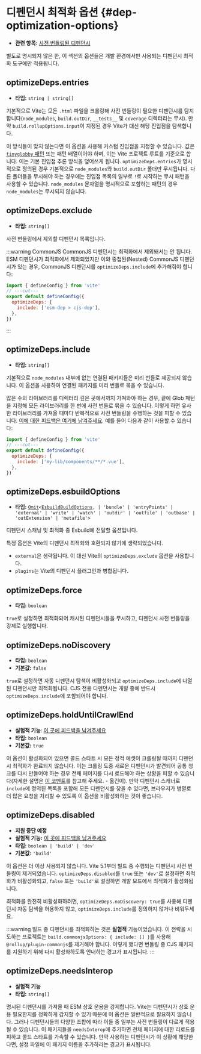 # 디펜던시 최적화 옵션 {#dep-optimization-options}

- **관련 항목:** [사전 번들링된 디펜던시](/guide/dep-pre-bundling)

별도로 명시되지 않은 한, 이 섹션의 옵션들은 개발 환경에서만 사용되는 디펜던시 최적화 도구에만 적용됩니다.

## optimizeDeps.entries <NonInheritBadge />

- **타입:** `string | string[]`

기본적으로 Vite는 모든 `.html` 파일을 크롤링해 사전 번들링이 필요한 디펜던시를 탐지합니다(`node_modules`, `build.outDir`, `__tests__` 및 `coverage` 디렉터리는 무시). 만약 `build.rollupOptions.input`이 지정된 경우 Vite가 대신 해당 진입점을 탐색합니다.

이 방식들이 맞지 않는다면 이 옵션을 사용해 커스텀 진입점을 지정할 수 있습니다. 값은 [`tinyglobby` 패턴](https://github.com/SuperchupuDev/tinyglobby) 또는 패턴 배열이어야 하며, 이는 Vite 프로젝트 루트를 기준으로 합니다. 이는 기본 진입점 추론 방식을 덮어쓰게 됩니다. `optimizeDeps.entries`가 명시적으로 정의된 경우 기본적으로 `node_modules`와 `build.outDir` 폴더만 무시됩니다. 다른 폴더들을 무시해야 하는 경우에는 진입점 목록의 일부로 `!`로 시작하는 무시 패턴을 사용할 수 있습니다. `node_modules` 문자열을 명시적으로 포함하는 패턴의 경우 `node_modules`는 무시되지 않습니다.

## optimizeDeps.exclude <NonInheritBadge />

- **타입:** `string[]`

사전 번들링에서 제외할 디펜던시 목록입니다.

:::warning CommonJS
CommonJS 디펜던시는 최적화에서 제외돼서는 안 됩니다. ESM 디펜던시가 최적화에서 제외되었지만 이와 중첩된(Nested) CommonJS 디펜던시가 있는 경우, CommonJS 디펜던시를 `optimizeDeps.include`에 추가해줘야 합니다:

```js twoslash
import { defineConfig } from 'vite'
// ---cut---
export default defineConfig({
  optimizeDeps: {
    include: ['esm-dep > cjs-dep'],
  },
})
```

:::

## optimizeDeps.include <NonInheritBadge />

- **타입:** `string[]`

기본적으로 `node_modules` 내부에 없는 연결된 패키지들은 미리 번들로 제공되지 않습니다. 이 옵션을 사용하여 연결된 패키지를 미리 번들로 묶을 수 있습니다.

많은 수의 라이브러리를 디렉터리 깊은 곳에서까지 가져와야 하는 경우, 끝에 Glob 패턴을 지정해 모든 라이브러리를 한 번에 사전 번들로 묶을 수 있습니다. 이렇게 하면 유사한 라이브러리를 가져올 때마다 반복적으로 사전 번들링을 수행하는 것을 피할 수 있습니다. [이에 대한 피드백은 여기에 남겨주세요](https://github.com/vitejs/vite/discussions/15833). 예를 들어 다음과 같이 사용할 수 있습니다:

```js twoslash
import { defineConfig } from 'vite'
// ---cut---
export default defineConfig({
  optimizeDeps: {
    include: ['my-lib/components/**/*.vue'],
  },
})
```

## optimizeDeps.esbuildOptions <NonInheritBadge />

- **타입:** [`Omit`](https://www.typescriptlang.org/docs/handbook/utility-types.html#omittype-keys)`<`[`EsbuildBuildOptions`](https://esbuild.github.io/api/#general-options)`,
| 'bundle'
| 'entryPoints'
| 'external'
| 'write'
| 'watch'
| 'outdir'
| 'outfile'
| 'outbase'
| 'outExtension'
| 'metafile'>`

디펜던시 스캐닝 및 최적화 중 Esbuild에 전달할 옵션입니다.

특정 옵션은 Vite의 디펜던시 최적화와 호환되지 않기에 생략되었습니다.

- `external`은 생략됩니다. 이 대신 Vite의 `optimizeDeps.exclude` 옵션을 사용합니다.
- `plugins`는 Vite의 디펜던시 플러그인과 병합됩니다.

## optimizeDeps.force <NonInheritBadge />

- **타입:** `boolean`

`true`로 설정하면 최적화되어 캐시된 디펜던시들을 무시하고, 디펜던시 사전 번들링을 강제로 실행합니다.

## optimizeDeps.noDiscovery <NonInheritBadge />

- **타입:** `boolean`
- **기본값:** `false`

`true`로 설정하면 자동 디펜던시 탐색이 비활성화되고 `optimizeDeps.include`에 나열된 디펜던시만 최적화됩니다. CJS 전용 디펜던시는 개발 중에 반드시 `optimizeDeps.include`에 포함되어야 합니다.

## optimizeDeps.holdUntilCrawlEnd <NonInheritBadge />

- **실험적 기능**: [이 곳에 피드백을 남겨주세요](https://github.com/vitejs/vite/discussions/15834)
- **타입:** `boolean`
- **기본값:** `true`

이 옵션이 활성화되어 있으면 콜드 스타트 시 모든 정적 에셋이 크롤링될 때까지 디펜던시 최적화가 완료되지 않습니다. 이는 크롤링 도중 새로운 디펜던시가 발견되어 공통 청크를 다시 만들어야 하는 경우 전체 페이지를 다시 로드해야 하는 상황을 피할 수 있습니다(자세한 설명은 [이 코멘트](https://github.com/vitejs/vite/pull/8869#issuecomment-1172902125)를 참고해 주세요. - 옮긴이). 만약 디펜던시 스캐너로 `include`에 정의된 목록을 포함해 모든 디펜던시를 찾을 수 있다면, 브라우저가 병렬로 더 많은 요청을 처리할 수 있도록 이 옵션을 비활성화하는 것이 좋습니다.

## optimizeDeps.disabled <NonInheritBadge />

- **지원 중단 예정**
- **실험적 기능:** [이 곳에 피드백을 남겨주세요](https://github.com/vitejs/vite/discussions/13839)
- **타입:** `boolean | 'build' | 'dev'`
- **기본값:** `'build'`

이 옵션은 더 이상 사용되지 않습니다. Vite 5.1부터 빌드 중 수행되는 디펜던시 사전 번들링이 제거되었습니다. `optimizeDeps.disabled`를 `true` 또는 `'dev'`로 설정하면 최적화가 비활성화되고, `false` 또는 `'build'`로 설정하면 개발 모드에서 최적화가 활성화됩니다.

최적화를 완전히 비활성화하려면, `optimizeDeps.noDiscovery: true`를 사용해 디펜던시 자동 탐색을 허용하지 않고, `optimizeDeps.include`를 정의하지 않거나 비워두세요.

:::warning
빌드 중 디펜던시를 최적화하는 것은 **실험적** 기능이었습니다. 이 전략을 시도하는 프로젝트는 `build.commonjsOptions: { include: [] }`를 사용해 `@rollup/plugin-commonjs`를 제거해야 합니다. 이렇게 했다면 번들링 중 CJS 패키지를 지원하기 위해 다시 활성화하도록 안내하는 경고가 표시됩니다.
:::

## optimizeDeps.needsInterop <NonInheritBadge />

- **실험적 기능**
- **타입:** `string[]`

명시된 디펜던시를 가져올 때 ESM 상호 운용을 강제합니다. Vite는 디펜던시가 상호 운용 필요한지를 정확하게 감지할 수 있기 때문에 이 옵션은 일반적으로 필요하지 않습니다. 그러나 디펜던시들의 다양한 조합에 따라 이들 중 일부는 사전 번들링이 다르게 적용될 수 있습니다. 이 패키지들을 `needsInterop`에 추가하면 전체 페이지에 대한 리로드를 피하고 콜드 스타트를 가속할 수 있습니다. 만약 사용하는 디펜던시가 이 상황에 해당한다면, 설정 파일에 이 패키지 이름을 추가하라는 경고가 표시됩니다.
